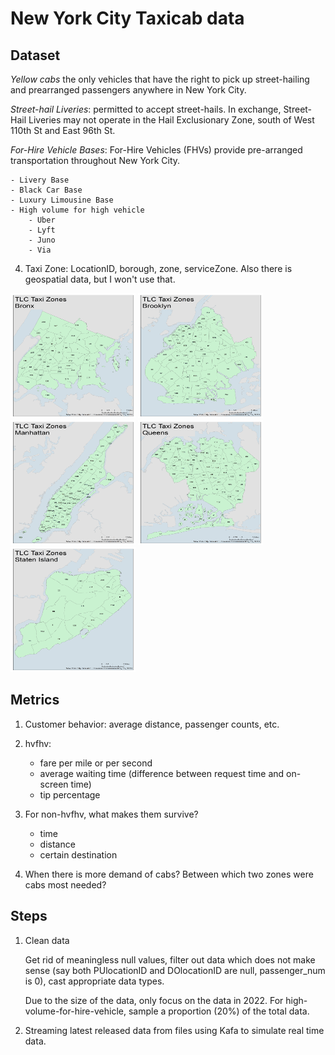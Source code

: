 # New York City Taxicab data

## Dataset

*Yellow cabs*  the only vehicles that have the right to pick up street-hailing and prearranged passengers anywhere in New York City.

*Street-hail Liveries*: permitted to accept street-hails. In exchange, Street-Hail Liveries may not operate in the Hail Exclusionary Zone, south of West 110th St and East 96th St.

*For-Hire Vehicle Bases*:
For-Hire Vehicles (FHVs) provide pre-arranged transportation throughout New York City.

    - Livery Base
    - Black Car Base
    - Luxury Limousine Base
    - High volume for high vehicle
        - Uber
        - Lyft
        - Juno
        - Via
    


4. Taxi Zone:
LocationID, borough, zone, serviceZone. Also there is geospatial data, but I won't use that.

<img src="taxi_zone_map_bronx.jpg" width=200 height=200> <img src="taxi_zone_map_brooklyn.jpg" width=200 height=200> <img src="taxi_zone_map_manhattan.jpg" width=200 height=200>
<img src="taxi_zone_map_queens.jpg" width=200 height=200> <img src="taxi_zone_map_staten_island.jpg" width=200 height=200>

## Metrics

1. Customer behavior: average distance, passenger counts, etc.

2. hvfhv: 
    - fare per mile or per second
    - average waiting time (difference between request time and on-screen time)
    - tip percentage

3. For non-hvfhv, what makes them survive?
    - time
    - distance
    - certain destination

4. When there is more demand of cabs?
   Between which two zones were cabs most needed?

## Steps

1. Clean data

    Get rid of meaningless null values, filter out data which does not make sense (say both PUlocationID and DOlocationID are null, passenger_num is 0), cast appropriate data types.

    Due to the size of the data, only focus on the data in 2022. For high-volume-for-hire-vehicle, sample a proportion (20%) of the total data.

2. Streaming latest released data from files using Kafa to simulate real time data.